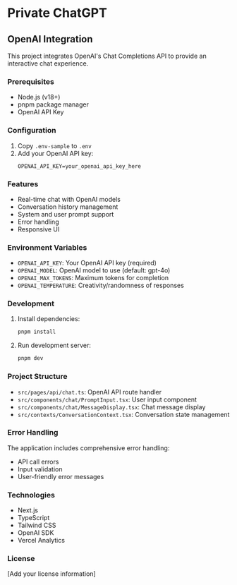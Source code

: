 # Private ChatGPT

## OpenAI Integration

This project integrates OpenAI's Chat Completions API to provide an interactive chat experience.

### Prerequisites

- Node.js (v18+)
- pnpm package manager
- OpenAI API Key

### Configuration

1. Copy `.env-sample` to `.env`
2. Add your OpenAI API key:
   ```
   OPENAI_API_KEY=your_openai_api_key_here
   ```

### Features

- Real-time chat with OpenAI models
- Conversation history management
- System and user prompt support
- Error handling
- Responsive UI

### Environment Variables

- `OPENAI_API_KEY`: Your OpenAI API key (required)
- `OPENAI_MODEL`: OpenAI model to use (default: gpt-4o)
- `OPENAI_MAX_TOKENS`: Maximum tokens for completion
- `OPENAI_TEMPERATURE`: Creativity/randomness of responses

### Development

1. Install dependencies:

   ```bash
   pnpm install
   ```

2. Run development server:
   ```bash
   pnpm dev
   ```

### Project Structure

- `src/pages/api/chat.ts`: OpenAI API route handler
- `src/components/chat/PromptInput.tsx`: User input component
- `src/components/chat/MessageDisplay.tsx`: Chat message display
- `src/contexts/ConversationContext.tsx`: Conversation state management

### Error Handling

The application includes comprehensive error handling:

- API call errors
- Input validation
- User-friendly error messages

### Technologies

- Next.js
- TypeScript
- Tailwind CSS
- OpenAI SDK
- Vercel Analytics

### License

[Add your license information]
